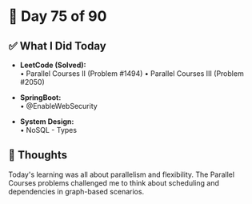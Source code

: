 # 📅 Day 75 of 90

## ✅ What I Did Today
- **LeetCode (Solved):**  
  • Parallel Courses II (Problem #1494)
  • Parallel Courses III (Problem #2050)

- **SpringBoot:**  
  • @EnableWebSecurity

- **System Design:**  
  • NoSQL - Types

## 💭 Thoughts
Today's learning was all about parallelism and flexibility.
The Parallel Courses problems challenged me to think about scheduling and dependencies in graph-based scenarios.
